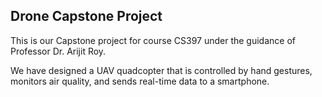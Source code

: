 ## Drone Capstone Project

This is our Capstone project for course CS397 under the guidance of Professor Dr. Arijit Roy. 

We have designed a UAV quadcopter that is controlled by hand gestures, monitors air quality, and sends real-time data to a smartphone.
